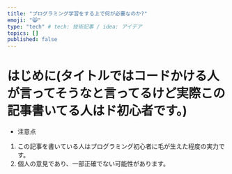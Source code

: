 ```yaml
---
title: "プログラミング学習をする上で何が必要なのか?"
emoji: "😸"
type: "tech" # tech: 技術記事 / idea: アイデア
topics: []
published: false
---
```

# はじめに(タイトルではコードかける人が言ってそうなと言ってるけど実際この記事書いてる人はド初心者です。)
- 注意点
1. この記事を書いている人はプログラミング初心者に毛が生えた程度の実力です。
2. 個人の意見であり、一部正確でない可能性があります。


